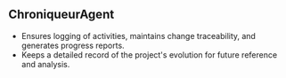 ## ChroniqueurAgent
- Ensures logging of activities, maintains change traceability, and generates progress reports.
- Keeps a detailed record of the project's evolution for future reference and analysis.
